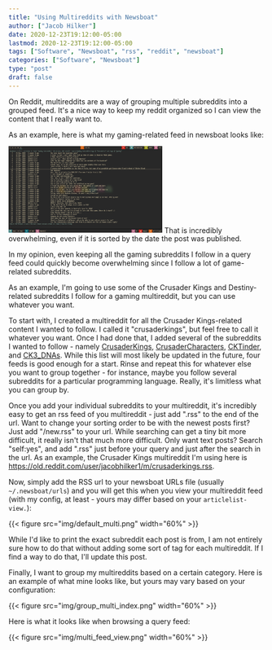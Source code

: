 ```yaml
---
title: "Using Multireddits with Newsboat"
author: ["Jacob Hilker"]
date: 2020-12-23T19:12:00-05:00
lastmod: 2020-12-23T19:12:00-05:00
tags: ["Software", "Newsboat", "rss", "reddit", "newsboat"]
categories: ["Software", "Newsboat"]
type: "post"
draft: false
---
```


On Reddit, multireddits are a way of grouping multiple subreddits into a grouped feed. It's a nice way to keep my reddit organized so I can view the content that I really want to.

As an example, here is what my gaming-related feed in newsboat looks like:

<img src="img/subreddit_query.png" alt="subreddit_query.png" width="60%" />
That is incredibly overwhelming, even if it is sorted by the date the post was published.

In my opinion, even keeping all the gaming subreddits I follow in a query feed could quickly become overwhelming since I follow a lot of game-related subreddits.

As an example, I'm going to use some of the Crusader Kings and Destiny-related subreddits I follow for a gaming multireddit, but you can use whatever you want.

To start with, I created a multireddit for all the Crusader Kings-related content I wanted to follow. I called it "crusaderkings", but feel free to call it whatever you want. Once I had done that, I added several of the subreddits I wanted to follow - namely [CrusaderKings](https://reddit.com/r/CrusaderKings), [CrusaderCharacters](https://reddit.com/r/CrusaderCharacters), [CKTinder](https://reddit.com/r/CKTinder), and [CK3\_DNAs](https://reddit.com/r/ck3%5Fdnas). While this list will most likely be updated in the future, four feeds is good enough for a start. Rinse and repeat this for whatever else you want to group together - for instance, maybe you follow several subreddits for a particular programming language. Really, it's limitless what you can group by.

Once you add your individual subreddits to your multireddit, it's incredibly easy to get an rss feed of you multireddit - just add ".rss" to the end of the url. Want to change your sorting order to be with the newest posts first? Just add "/new.rss" to your url. While searching can get a tiny bit more difficult, it really isn't that much more difficult. Only want text posts? Search "self:yes", and add ".rss" just before your query and just after the search in the url. As an example, the Crusader Kings multireddit I'm using here is <https://old.reddit.com/user/jacobhilker1/m/crusaderkings.rss>.

Now, simply add the RSS url to your newsboat URLs file (usually `~/.newsboat/urls`) and you will get this when you view your multireddit feed (with my config, at least - yours may differ based on your `articlelist-view.`):

{{< figure src="img/default_multi.png" width="60%" >}}

While I'd like to print the exact subreddit each post is from, I am not entirely sure how to do that without adding some sort of tag for each multireddit. If I find a way to do that, I'll update this post.

Finally, I want to group my multireddits based on a certain category. Here is an example of what mine looks like, but yours may vary based on your configuration:

{{< figure src="img/group_multi_index.png" width="60%" >}}

Here is what it looks like when browsing a query feed:

{{< figure src="img/multi_feed_view.png" width="60%" >}}